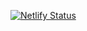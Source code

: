[![Netlify Status](https://api.netlify.com/api/v1/badges/370544e5-2091-46bd-b038-224b7dc938bc/deploy-status)](https://app.netlify.com/sites/lucid-wiles-c227d0/deploys)
